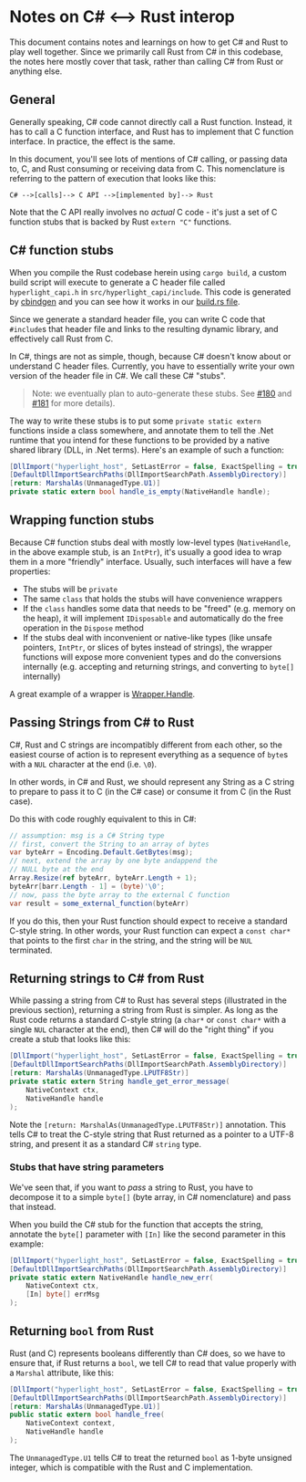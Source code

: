 # Notes on C# <--> Rust interop

This document contains notes and learnings on how to get C# and Rust to play well together. Since we primarily call Rust from C# in this codebase, the notes here mostly cover that task, rather than calling C# from Rust or anything else.

## General

Generally speaking, C# code cannot directly call a Rust function. Instead, it has to call a C function interface, and Rust has to implement that C function interface. In practice, the effect is the same.

In this document, you'll see lots of mentions of C# calling, or passing data to, C, and Rust consuming or receiving data from C. This nomenclature is referring to the pattern of execution that looks like this:

```shell
C# -->[calls]--> C API -->[implemented by]--> Rust
```

Note that the C API really involves no _actual_ C code - it's just a set of C function stubs that is backed by Rust `extern "C"` functions.

## C# function stubs

When you compile the Rust codebase herein using `cargo build`, a custom build script will execute to generate a C header file called `hyperlight_capi.h` in `src/hyperlight_capi/include`. This code is generated by [cbindgen](https://github.com/eqrion/cbindgen) and you can see how it works in our [build.rs file](https://github.com/deislabs/hyperlight/blob/main/src/hyperlight_host/build.rs).

Since we generate a standard header file, you can write C code that `#include`s that header file and links to the resulting dynamic library, and effectively call Rust from C.

In C#, things are not as simple, though, because C# doesn't know about or understand C header files. Currently, you have to essentially write your own version of the header file in C#. We call these C# "stubs".

>Note: we eventually plan to auto-generate these stubs. See [#180](https://github.com/deislabs/hyperlight/issues/180) and [#181](https://github.com/deislabs/hyperlight/issues/181) for more details).

The way to write these stubs is to put some `private static extern` functions inside a class somewhere, and annotate them to tell the .Net runtime that you intend for these functions to be provided by a native shared library (DLL, in .Net terms). Here's an example of such a function:

```csharp
[DllImport("hyperlight_host", SetLastError = false, ExactSpelling = true)]
[DefaultDllImportSearchPaths(DllImportSearchPath.AssemblyDirectory)]
[return: MarshalAs(UnmanagedType.U1)]
private static extern bool handle_is_empty(NativeHandle handle);
```

## Wrapping function stubs

Because C# function stubs deal with mostly low-level types (`NativeHandle`, in the above example stub, is an `IntPtr`), it's usually a good idea to wrap them in a more "friendly" interface. Usually, such interfaces will have a few properties:

- The stubs will be `private`
- The same `class` that holds the stubs will have convenience wrappers
- If the `class` handles some data that needs to be "freed" (e.g. memory on the heap), it will implement `IDisposable` and automatically do the free operation in the `Dispose` method
- If the stubs deal with inconvenient or native-like types (like unsafe pointers, `IntPtr`, or slices of bytes instead of strings), the wrapper functions will expose more convenient types and do the conversions internally (e.g. accepting and returning strings, and converting to `byte[]` internally)

A great example of a wrapper is [Wrapper.Handle](https://github.com/deislabs/hyperlight/blob/main/src/Hyperlight/Wrapper/Handle.cs).

## Passing Strings from C# to Rust

C#, Rust and C strings are incompatibly different from each other, so the easiest course of action is to represent everything as a sequence of `byte`s with a `NUL` character at the end (i.e. `\0`).

In other words, in C# and Rust, we should represent any String as a C string to prepare to pass it to C (in the C# case) or consume it from C (in the Rust case).

Do this with code roughly equivalent to this in C#:

```csharp
// assumption: msg is a C# String type
// first, convert the String to an array of bytes
var byteArr = Encoding.Default.GetBytes(msg);
// next, extend the array by one byte andappend the
// NULL byte at the end
Array.Resize(ref byteArr, byteArr.Length + 1);
byteArr[barr.Length - 1] = (byte)'\0';
// now, pass the byte array to the external C function
var result = some_external_function(byteArr)
```

If you do this, then your Rust function should expect to receive a standard C-style string. In other words, your Rust function can expect a `const char*` that points to the first `char` in the string, and the string will be `NUL` terminated.

## Returning strings to C# from Rust

While passing a string from C# to Rust has several steps (illustrated in the previous section), returning a string from Rust is simpler. As long as the Rust code returns a standard C-style string (a `char*` or `const char*` with a single `NUL` character at the end), then C# will do the "right thing" if you create a stub that looks like this:

```csharp
[DllImport("hyperlight_host", SetLastError = false, ExactSpelling = true, CharSet = CharSet.Unicode)]
[DefaultDllImportSearchPaths(DllImportSearchPath.AssemblyDirectory)]
[return: MarshalAs(UnmanagedType.LPUTF8Str)]
private static extern String handle_get_error_message(
    NativeContext ctx,
    NativeHandle handle
);
```

Note the `[return: MarshalAs(UnmanagedType.LPUTF8Str)]` annotation. This tells C# to treat the C-style string that Rust returned as a pointer to a UTF-8 string, and present it as a standard C# `string` type. 

### Stubs that have string parameters

We've seen that, if you want to _pass_ a string to Rust, you have to decompose it to a simple `byte[]` (byte array, in C# nomenclature) and pass that instead.

When you build the C# stub for the function that accepts the string, annotate the `byte[]` parameter with `[In]` like the second parameter in this example:

```csharp
[DllImport("hyperlight_host", SetLastError = false, ExactSpelling = true)]
[DefaultDllImportSearchPaths(DllImportSearchPath.AssemblyDirectory)]
private static extern NativeHandle handle_new_err(
    NativeContext ctx,
    [In] byte[] errMsg
);
```

## Returning `bool` from Rust

Rust (and C) represents booleans differently than C# does, so we have to ensure that, if Rust returns a `bool`, we tell C# to read that value properly with a `Marshal` attribute, like this:

```csharp
[DllImport("hyperlight_host", SetLastError = false, ExactSpelling = true)]
[DefaultDllImportSearchPaths(DllImportSearchPath.AssemblyDirectory)]
[return: MarshalAs(UnmanagedType.U1)]
public static extern bool handle_free(
    NativeContext context,
    NativeHandle handle
);
```

The `UnmanagedType.U1` tells C# to treat the returned `bool` as 1-byte unsigned integer, which is compatible with the Rust and C implementation.
